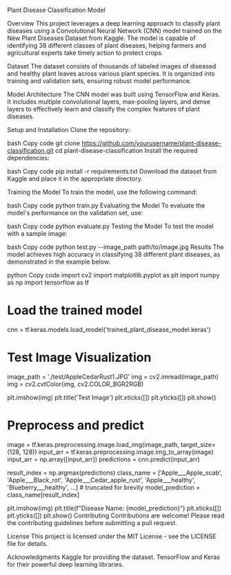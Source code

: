 Plant Disease Classification Model

Overview
This project leverages a deep learning approach to classify plant diseases using a Convolutional Neural Network (CNN) model trained on the New Plant Diseases Dataset from Kaggle. The model is capable of identifying 38 different classes of plant diseases, helping farmers and agricultural experts take timely action to protect crops.

Dataset
The dataset consists of thousands of labeled images of diseased and healthy plant leaves across various plant species. It is organized into training and validation sets, ensuring robust model performance.

Model Architecture
The CNN model was built using TensorFlow and Keras. It includes multiple convolutional layers, max-pooling layers, and dense layers to effectively learn and classify the complex features of plant diseases.

Setup and Installation
Clone the repository:

bash
Copy code
git clone https://github.com/yourusername/plant-disease-classification.git
cd plant-disease-classification
Install the required dependencies:

bash
Copy code
pip install -r requirements.txt
Download the dataset from Kaggle and place it in the appropriate directory.

Training the Model
To train the model, use the following command:

bash
Copy code
python train.py
Evaluating the Model
To evaluate the model's performance on the validation set, use:

bash
Copy code
python evaluate.py
Testing the Model
To test the model with a sample image:

bash
Copy code
python test.py --image_path path/to/image.jpg
Results
The model achieves high accuracy in classifying 38 different plant diseases, as demonstrated in the example below:

python
Copy code
import cv2
import matplotlib.pyplot as plt
import numpy as np
import tensorflow as tf

# Load the trained model
cnn = tf.keras.models.load_model('trained_plant_disease_model.keras')

# Test Image Visualization
image_path = './test/AppleCedarRust1.JPG'
img = cv2.imread(image_path)
img = cv2.cvtColor(img, cv2.COLOR_BGR2RGB)

plt.imshow(img)
plt.title('Test Image')
plt.xticks([])
plt.yticks([])
plt.show()

# Preprocess and predict
image = tf.keras.preprocessing.image.load_img(image_path, target_size=(128, 128))
input_arr = tf.keras.preprocessing.image.img_to_array(image)
input_arr = np.array([input_arr])
predictions = cnn.predict(input_arr)

result_index = np.argmax(predictions)
class_name = ['Apple___Apple_scab', 'Apple___Black_rot', 'Apple___Cedar_apple_rust', 'Apple___healthy', 'Blueberry___healthy', ...] # truncated for brevity
model_prediction = class_name[result_index]

plt.imshow(img)
plt.title(f"Disease Name: {model_prediction}")
plt.xticks([])
plt.yticks([])
plt.show()
Contributing
Contributions are welcome! Please read the contributing guidelines before submitting a pull request.

License
This project is licensed under the MIT License - see the LICENSE file for details.

Acknowledgments
Kaggle for providing the dataset.
TensorFlow and Keras for their powerful deep learning libraries.
